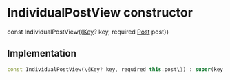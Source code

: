 


# IndividualPostView constructor






const
IndividualPostView(\{[Key](https://api.flutter.dev/flutter/foundation/Key-class.html)? key, required [Post](../../models_post_post_model/Post-class.md) post\})





## Implementation

```dart
const IndividualPostView(\{Key? key, required this.post\}) : super(key: key);
```








